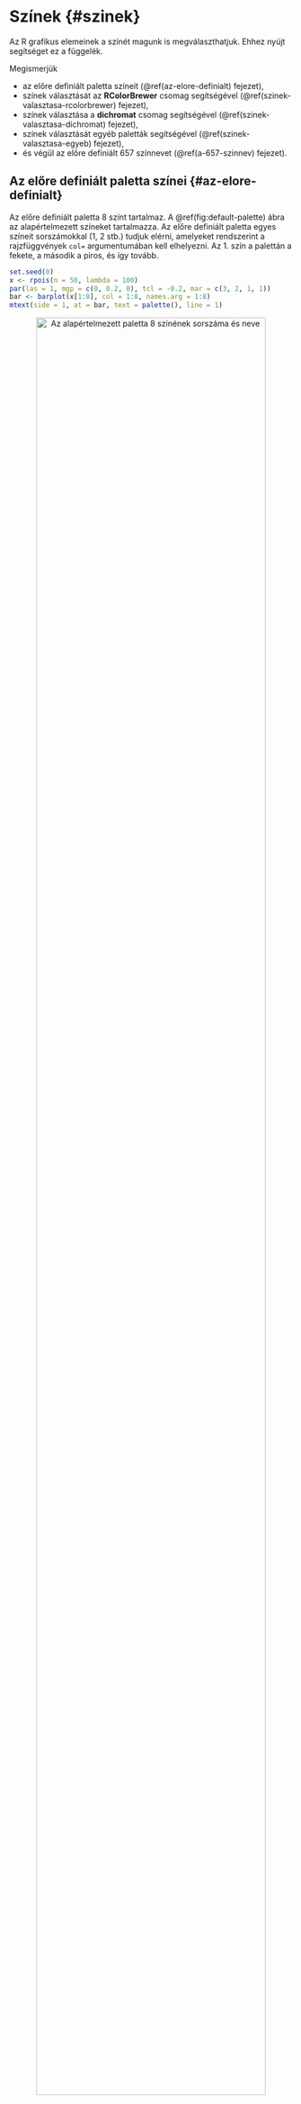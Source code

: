 # Színek {#szinek}

Az R grafikus elemeinek a színét magunk is megválaszthatjuk. Ehhez nyújt segítséget ez a függelék.

Megismerjük 

* az előre definiált paletta színeit (\@ref(az-elore-definialt) fejezet),
* színek választását az **RColorBrewer** csomag segítségével (\@ref(szinek-valasztasa-rcolorbrewer) fejezet),
* színek választása a **dichromat** csomag segítségével (\@ref(szinek-valasztasa-dichromat) fejezet),
* színek választását egyéb paletták segítségével (\@ref(szinek-valasztasa-egyeb) fejezet),
* és végül az előre definiált 657 színnevet (\@ref(a-657-szinnev) fejezet).

## Az előre definiált paletta színei {#az-elore-definialt}

Az előre definiált paletta 8 színt tartalmaz. A \@ref(fig:default-palette) ábra az alapértelmezett színeket tartalmazza. Az előre definiált paletta egyes színeit sorszámokkal (1, 2 stb.) tudjuk elérni, amelyeket rendszerint a rajzfüggvények `col=` argumentumában kell elhelyezni. Az 1. szín a palettán a fekete, a második a piros, és így tovább.



```r
set.seed(0)
x <- rpois(n = 50, lambda = 100)
par(las = 1, mgp = c(0, 0.2, 0), tcl = -0.2, mar = c(3, 2, 1, 1))
bar <- barplot(x[1:8], col = 1:8, names.arg = 1:8)
mtext(side = 1, at = bar, text = palette(), line = 1)
```

<div class="figure" style="text-align: center">
<img src="41-Szinek_files/figure-html/default-palette-1.png" alt="Az alapértelmezett paletta 8 színének sorszáma és neve" width="90%" />
<p class="caption">(\#fig:default-palette)Az alapértelmezett paletta 8 színének sorszáma és neve</p>
</div>

Más színeket is alapértelmezetté tehetünk, sőt a színek számát is megnövelhetjük a palettán. Ennek a legegyszerűbb módja, ha a `palette()` függvény argumentumában színkódokat tartalmazó karakteres vektort adunk meg.


```r
szinek <- c("#E84F2C", "#E31307", "#E84F2C", "#E4BA51", "#E3B786", "#825846", 
    "#59392A", "#564C30", "#897D6E", "#627C82", "#93AF8A", "#A0BA5E", "#63BA5E", 
    "#5EBAB2", "#6596B7")
palette(value = szinek)
```

A rajzfüggvények ezután a paletta új színeit használják.


```r
barplot(x[1:15], col = 1:15)
```

<img src="41-Szinek_files/figure-html/unnamed-chunk-2-1.png" width="90%" style="display: block; margin: auto;" />

Ha megváltoztattuk a paletta színeit, akkor az alapértelmezett színekhez a `palette("default")` paranccsal térhetünk vissza.


```r
palette(value = "default")  # alapértelmezett paletta visszaállítása
```

## Színek választása az RColorBrewer csomag segítségével {#szinek-valasztasa-rcolorbrewer}

Az **RColorBrewer** csomag `brewer.pal()` függvénye szolgál az előre definiált színpaletták alapján színkódokat tartalmazó vektor létrehozására. A függvény általános alakja:


```r
library(RColorBrewer)
brewer.pal(n, name)
```

Az `n=` a kívánt színek számát határozza meg, amely háromnál nem lehet kevesebb. A `name=` a színpaletta nevét tartalmazza. A választható neveket a `brewer.pal.info` adattábla tartalmazza, amely a palettából elérhető összes szín számát és a paletta típusát is tartalmazza. Ez utóbbi a `category` oszlopban olvasható, amelynek lehetséges értékei: `seq`, `div` és `qual`. A szekvenciális palettákat (`seq`) rendezett adatok ábrázolására használhatjuk: a világosabb színek a kisebb értékeket, a sötétebbek a nagyobbakat szemléltethetik. A divergens (`div`) paletták a középső részt világosabb színekkel, a szélső értékeket sötétebb színekkel jelenítik meg. A kvalitatív (`qual`) paletta kategorikus változók megjelenítésére használható.


```r
library(RColorBrewer)
brewer.pal.info
#>          maxcolors category colorblind
#> BrBG            11      div       TRUE
#> PiYG            11      div       TRUE
#> PRGn            11      div       TRUE
#> PuOr            11      div       TRUE
#> RdBu            11      div       TRUE
#> RdGy            11      div      FALSE
#> RdYlBu          11      div       TRUE
#> RdYlGn          11      div      FALSE
#> Spectral        11      div      FALSE
#> Accent           8     qual      FALSE
#> Dark2            8     qual       TRUE
#> Paired          12     qual       TRUE
#> Pastel1          9     qual      FALSE
#> Pastel2          8     qual      FALSE
#> Set1             9     qual      FALSE
#> Set2             8     qual       TRUE
#> Set3            12     qual      FALSE
#> Blues            9      seq       TRUE
#> BuGn             9      seq       TRUE
#> BuPu             9      seq       TRUE
#> GnBu             9      seq       TRUE
#> Greens           9      seq       TRUE
#> Greys            9      seq       TRUE
#> Oranges          9      seq       TRUE
#> OrRd             9      seq       TRUE
#> PuBu             9      seq       TRUE
#> PuBuGn           9      seq       TRUE
#> PuRd             9      seq       TRUE
#> Purples          9      seq       TRUE
#> RdPu             9      seq       TRUE
#> Reds             9      seq       TRUE
#> YlGn             9      seq       TRUE
#> YlGnBu           9      seq       TRUE
#> YlOrBr           9      seq       TRUE
#> YlOrRd           9      seq       TRUE
```

A továbbiakban a `brewer.pal()` függvény használatára mutatunk példát:


```r
# az x adatvektor beállítása
set.seed(0)
x <- rpois(n = 50, lambda = 100)
# grafikus paraméterek beállítása
par(las = 1, mgp = c(0, 0.2, 0), tcl = -0.2, mar = c(3, 2, 1, 1))
library(RColorBrewer)
par(mfrow = c(1, 2))
barplot(x[1:11], col = brewer.pal(n = 11, name = "BrBG"), names.arg = 1:11, 
    main = "BrBG, div")
barplot(x[1:11], col = brewer.pal(n = 11, name = "BrBG"), names.arg = 1:11, 
    main = "BrBG, div", border = NA)
```

<img src="41-Szinek_files/figure-html/unnamed-chunk-6-1.png" width="90%" style="display: block; margin: auto;" />



```r
par(mfrow = c(1, 2))
barplot(x[1:11], col = brewer.pal(n = 11, name = "PiYG"), names.arg = 1:11, 
    main = "PiYG, div")
barplot(x[1:11], col = brewer.pal(n = 11, name = "PiYG"), names.arg = 1:11, 
    main = "PiYG, div", border = NA)
```

<img src="41-Szinek_files/figure-html/unnamed-chunk-7-1.png" width="90%" style="display: block; margin: auto;" />


```r
par(mfrow = c(1, 2))
barplot(x[1:11], col = brewer.pal(n = 11, name = "PRGn"), names.arg = 1:11, 
    main = "PRGn, div")
barplot(x[1:11], col = brewer.pal(n = 11, name = "PRGn"), names.arg = 1:11, 
    main = "PRGn, div", border = NA)
```

<img src="41-Szinek_files/figure-html/unnamed-chunk-8-1.png" width="90%" style="display: block; margin: auto;" />


```r
par(mfrow = c(1, 2))
barplot(x[1:11], col = brewer.pal(n = 11, name = "PuOr"), names.arg = 1:11, 
    main = "PuOr, div")
barplot(x[1:11], col = brewer.pal(n = 11, name = "PuOr"), names.arg = 1:11, 
    main = "PuOr, div", border = NA)
```

<img src="41-Szinek_files/figure-html/unnamed-chunk-9-1.png" width="90%" style="display: block; margin: auto;" />


```r
par(mfrow = c(1, 2))
barplot(x[1:11], col = brewer.pal(n = 11, name = "RdBu"), names.arg = 1:11, 
    main = "RdBu, div")
barplot(x[1:11], col = brewer.pal(n = 11, name = "RdBu"), names.arg = 1:11, 
    main = "RdBu, div", border = NA)
```

<img src="41-Szinek_files/figure-html/unnamed-chunk-10-1.png" width="90%" style="display: block; margin: auto;" />


```r
par(mfrow = c(1, 2))
barplot(x[1:11], col = brewer.pal(n = 11, name = "RdGy"), names.arg = 1:11, 
    main = "RdGy, div")
barplot(x[1:11], col = brewer.pal(n = 11, name = "RdGy"), names.arg = 1:11, 
    main = "RdGy, div", border = NA)
```

<img src="41-Szinek_files/figure-html/unnamed-chunk-11-1.png" width="90%" style="display: block; margin: auto;" />



```r
par(mfrow = c(1, 2))
barplot(x[1:11], col = brewer.pal(n = 11, name = "RdYlBu"), names.arg = 1:11, 
    main = "RdYlBu, div")
barplot(x[1:11], col = brewer.pal(n = 11, name = "RdYlBu"), names.arg = 1:11, 
    main = "RdYlBu, div", border = NA)
```

<img src="41-Szinek_files/figure-html/unnamed-chunk-12-1.png" width="90%" style="display: block; margin: auto;" />


```r
par(mfrow = c(1, 2))
barplot(x[1:11], col = brewer.pal(n = 11, name = "RdYlGn"), names.arg = 1:11, 
    main = "RdYlGn, div")
barplot(x[1:11], col = brewer.pal(n = 11, name = "RdYlGn"), names.arg = 1:11, 
    main = "RdYlGn, div", border = NA)
```

<img src="41-Szinek_files/figure-html/unnamed-chunk-13-1.png" width="90%" style="display: block; margin: auto;" />


```r
par(mfrow = c(1, 2))
barplot(x[1:11], col = brewer.pal(n = 11, name = "Spectral"), names.arg = 1:11, 
    main = "Spectral, div")
barplot(x[1:11], col = brewer.pal(n = 11, name = "Spectral"), names.arg = 1:11, 
    main = "Spectral, div", border = NA)
```

<img src="41-Szinek_files/figure-html/unnamed-chunk-14-1.png" width="90%" style="display: block; margin: auto;" />


```r
par(mfrow = c(1, 2))
barplot(x[1:8], col = brewer.pal(n = 8, name = "Accent"), names.arg = 1:8, main = "Accent, qual")
barplot(x[1:8], col = brewer.pal(n = 8, name = "Accent"), names.arg = 1:8, main = "Accent, qual", 
    border = NA)
```

<img src="41-Szinek_files/figure-html/unnamed-chunk-15-1.png" width="90%" style="display: block; margin: auto;" />


```r
par(mfrow = c(1, 2))
barplot(x[1:8], col = brewer.pal(n = 8, name = "Dark2"), names.arg = 1:8, main = "Dark2, qual")
barplot(x[1:8], col = brewer.pal(n = 8, name = "Dark2"), names.arg = 1:8, main = "Dark2, qual", 
    border = NA)
```

<img src="41-Szinek_files/figure-html/unnamed-chunk-16-1.png" width="90%" style="display: block; margin: auto;" />


```r
par(mfrow = c(1, 2))
barplot(x[1:12], col = brewer.pal(n = 12, name = "Paired"), names.arg = 1:12, 
    main = "Paired, qual")
barplot(x[1:12], col = brewer.pal(n = 12, name = "Paired"), names.arg = 1:12, 
    main = "Paired, qual", border = NA)
```

<img src="41-Szinek_files/figure-html/unnamed-chunk-17-1.png" width="90%" style="display: block; margin: auto;" />


```r
par(mfrow = c(1, 2))
barplot(x[1:9], col = brewer.pal(n = 9, name = "Pastel1"), names.arg = 1:9, 
    main = "Pastel1, qual")
barplot(x[1:9], col = brewer.pal(n = 9, name = "Pastel1"), names.arg = 1:9, 
    main = "Pastel1, qual", border = NA)
```

<img src="41-Szinek_files/figure-html/unnamed-chunk-18-1.png" width="90%" style="display: block; margin: auto;" />


```r
par(mfrow = c(1, 2))
barplot(x[1:8], col = brewer.pal(n = 8, name = "Pastel2"), names.arg = 1:8, 
    main = "Pastel2, qual")
barplot(x[1:8], col = brewer.pal(n = 8, name = "Pastel2"), names.arg = 1:8, 
    main = "Pastel2, qual", border = NA)
```

<img src="41-Szinek_files/figure-html/unnamed-chunk-19-1.png" width="90%" style="display: block; margin: auto;" />


```r
par(mfrow = c(1, 2))
barplot(x[1:9], col = brewer.pal(n = 9, name = "Set1"), names.arg = 1:9, main = "Set1, qual")
barplot(x[1:9], col = brewer.pal(n = 9, name = "Set1"), names.arg = 1:9, main = "Set1, qual", 
    border = NA)
```

<img src="41-Szinek_files/figure-html/unnamed-chunk-20-1.png" width="90%" style="display: block; margin: auto;" />


```r
par(mfrow = c(1, 2))
barplot(x[1:8], col = brewer.pal(n = 8, name = "Set2"), names.arg = 1:8, main = "Set2, qual")
barplot(x[1:8], col = brewer.pal(n = 8, name = "Set2"), names.arg = 1:8, main = "Set2, qual", 
    border = NA)
```

<img src="41-Szinek_files/figure-html/unnamed-chunk-21-1.png" width="90%" style="display: block; margin: auto;" />


```r
par(mfrow = c(1, 2))
barplot(x[1:12], col = brewer.pal(n = 12, name = "Set3"), names.arg = 1:12, 
    main = "Set3, qual")
barplot(x[1:12], col = brewer.pal(n = 12, name = "Set3"), names.arg = 1:12, 
    main = "Set3, qual", border = NA)
```

<img src="41-Szinek_files/figure-html/unnamed-chunk-22-1.png" width="90%" style="display: block; margin: auto;" />


```r
par(mfrow = c(1, 2))
barplot(x[1:9], col = brewer.pal(n = 9, name = "Blues"), names.arg = 1:9, main = "Blues, seq")
barplot(x[1:9], col = brewer.pal(n = 9, name = "Blues"), names.arg = 1:9, main = "Blues, seq", 
    border = NA)
```

<img src="41-Szinek_files/figure-html/unnamed-chunk-23-1.png" width="90%" style="display: block; margin: auto;" />


```r
par(mfrow = c(1, 2))
barplot(x[1:9], col = brewer.pal(n = 9, name = "BuGn"), names.arg = 1:9, main = "BuGn, seq")
barplot(x[1:9], col = brewer.pal(n = 9, name = "BuGn"), names.arg = 1:9, main = "BuGn, seq", 
    border = NA)
```

<img src="41-Szinek_files/figure-html/unnamed-chunk-24-1.png" width="90%" style="display: block; margin: auto;" />


```r
par(mfrow = c(1, 2))
barplot(x[1:9], col = brewer.pal(n = 9, name = "BuPu"), names.arg = 1:9, main = "BuPu, seq")
barplot(x[1:9], col = brewer.pal(n = 9, name = "BuPu"), names.arg = 1:9, main = "BuPu, seq", 
    border = NA)
```

<img src="41-Szinek_files/figure-html/unnamed-chunk-25-1.png" width="90%" style="display: block; margin: auto;" />


```r
par(mfrow = c(1, 2))
barplot(x[1:9], col = brewer.pal(n = 9, name = "GnBu"), names.arg = 1:9, main = "GnBu, seq")
barplot(x[1:9], col = brewer.pal(n = 9, name = "GnBu"), names.arg = 1:9, main = "GnBu, seq", 
    border = NA)
```

<img src="41-Szinek_files/figure-html/unnamed-chunk-26-1.png" width="90%" style="display: block; margin: auto;" />


```r
par(mfrow = c(1, 2))
barplot(x[1:9], col = brewer.pal(n = 9, name = "Greens"), names.arg = 1:9, main = "Greens, seq")
barplot(x[1:9], col = brewer.pal(n = 9, name = "Greens"), names.arg = 1:9, main = "Greens, seq", 
    border = NA)
```

<img src="41-Szinek_files/figure-html/unnamed-chunk-27-1.png" width="90%" style="display: block; margin: auto;" />


```r
par(mfrow = c(1, 2))
barplot(x[1:9], col = brewer.pal(n = 9, name = "Greys"), names.arg = 1:9, main = "Greys, seq")
barplot(x[1:9], col = brewer.pal(n = 9, name = "Greys"), names.arg = 1:9, main = "Greys, seq", 
    border = NA)
```

<img src="41-Szinek_files/figure-html/unnamed-chunk-28-1.png" width="90%" style="display: block; margin: auto;" />


```r
par(mfrow = c(1, 2))
barplot(x[1:9], col = brewer.pal(n = 9, name = "Oranges"), names.arg = 1:9, 
    main = "Oranges, seq")
barplot(x[1:9], col = brewer.pal(n = 9, name = "Oranges"), names.arg = 1:9, 
    main = "Oranges, seq", border = NA)
```

<img src="41-Szinek_files/figure-html/unnamed-chunk-29-1.png" width="90%" style="display: block; margin: auto;" />


```r
par(mfrow = c(1, 2))
barplot(x[1:9], col = brewer.pal(n = 9, name = "OrRd"), names.arg = 1:9, main = "OrRd, seq")
barplot(x[1:9], col = brewer.pal(n = 9, name = "OrRd"), names.arg = 1:9, main = "OrRd, seq", 
    border = NA)
```

<img src="41-Szinek_files/figure-html/unnamed-chunk-30-1.png" width="90%" style="display: block; margin: auto;" />


```r
par(mfrow = c(1, 2))
barplot(x[1:9], col = brewer.pal(n = 9, name = "PuBu"), names.arg = 1:9, main = "PuBu, seq")
barplot(x[1:9], col = brewer.pal(n = 9, name = "PuBu"), names.arg = 1:9, main = "PuBu, seq", 
    border = NA)
```

<img src="41-Szinek_files/figure-html/unnamed-chunk-31-1.png" width="90%" style="display: block; margin: auto;" />


```r
par(mfrow = c(1, 2))
barplot(x[1:9], col = brewer.pal(n = 9, name = "PuBuGn"), names.arg = 1:9, main = "PuBuGn, seq")
barplot(x[1:9], col = brewer.pal(n = 9, name = "PuBuGn"), names.arg = 1:9, main = "PuBuGn, seq", 
    border = NA)
```

<img src="41-Szinek_files/figure-html/unnamed-chunk-32-1.png" width="90%" style="display: block; margin: auto;" />




```r
par(mfrow = c(1, 2))
barplot(x[1:9], col = brewer.pal(n = 9, name = "PuRd"), names.arg = 1:9, main = "PuRd, seq")
barplot(x[1:9], col = brewer.pal(n = 9, name = "PuRd"), names.arg = 1:9, main = "PuRd, seq", 
    border = NA)
```

<img src="41-Szinek_files/figure-html/unnamed-chunk-33-1.png" width="90%" style="display: block; margin: auto;" />



```r
par(mfrow = c(1, 2))
barplot(x[1:9], col = brewer.pal(n = 9, name = "Purples"), names.arg = 1:9, 
    main = "Purples, seq")
barplot(x[1:9], col = brewer.pal(n = 9, name = "Purples"), names.arg = 1:9, 
    main = "Purples, seq", border = NA)
```

<img src="41-Szinek_files/figure-html/unnamed-chunk-34-1.png" width="90%" style="display: block; margin: auto;" />


```r
par(mfrow = c(1, 2))
barplot(x[1:9], col = brewer.pal(n = 9, name = "RdPu"), names.arg = 1:9, main = "RdPu, seq")
barplot(x[1:9], col = brewer.pal(n = 9, name = "RdPu"), names.arg = 1:9, main = "RdPu, seq", 
    border = NA)
```

<img src="41-Szinek_files/figure-html/unnamed-chunk-35-1.png" width="90%" style="display: block; margin: auto;" />


```r
par(mfrow = c(1, 2))
barplot(x[1:9], col = brewer.pal(n = 9, name = "Reds"), names.arg = 1:9, main = "Reds, seq")
barplot(x[1:9], col = brewer.pal(n = 9, name = "Reds"), names.arg = 1:9, main = "Reds, seq", 
    border = NA)
```

<img src="41-Szinek_files/figure-html/unnamed-chunk-36-1.png" width="90%" style="display: block; margin: auto;" />



```r
par(mfrow = c(1, 2))
barplot(x[1:9], col = brewer.pal(n = 9, name = "YlGn"), names.arg = 1:9, main = "YlGn, seq")
barplot(x[1:9], col = brewer.pal(n = 9, name = "YlGn"), names.arg = 1:9, main = "YlGn, seq", 
    border = NA)
```

<img src="41-Szinek_files/figure-html/unnamed-chunk-37-1.png" width="90%" style="display: block; margin: auto;" />


```r
par(mfrow = c(1, 2))
barplot(x[1:9], col = brewer.pal(n = 9, name = "YlGnBu"), names.arg = 1:9, main = "YlGnBu, seq")
barplot(x[1:9], col = brewer.pal(n = 9, name = "YlGnBu"), names.arg = 1:9, main = "YlGnBu, seq", 
    border = NA)
```

<img src="41-Szinek_files/figure-html/unnamed-chunk-38-1.png" width="90%" style="display: block; margin: auto;" />


```r
par(mfrow = c(1, 2))
barplot(x[1:9], col = brewer.pal(n = 9, name = "YlOrBr"), names.arg = 1:9, main = "YlOrBr, seq")
barplot(x[1:9], col = brewer.pal(n = 9, name = "YlOrBr"), names.arg = 1:9, main = "YlOrBr, seq", 
    border = NA)
```

<img src="41-Szinek_files/figure-html/unnamed-chunk-39-1.png" width="90%" style="display: block; margin: auto;" />



```r
par(mfrow = c(1, 2))
barplot(x[1:9], col = brewer.pal(n = 9, name = "YlOrRd"), names.arg = 1:9, main = "YlOrRd, seq")
barplot(x[1:9], col = brewer.pal(n = 9, name = "YlOrRd"), names.arg = 1:9, main = "YlOrRd, seq", 
    border = NA)
```

<img src="41-Szinek_files/figure-html/unnamed-chunk-40-1.png" width="90%" style="display: block; margin: auto;" />



## Színek választása a dichromat csomag segítségével {#szinek-valasztasa-dichromat}

A `dichromat` csomag színsémai közül is választhatunk. A színsémákat a `colorschemes` lista tartalmazza. A lisatelemek neve:


```r
library(dichromat)
names(colorschemes)
#>  [1] "BrowntoBlue.10"         "BrowntoBlue.12"         "BluetoDarkOrange.12"   
#>  [4] "BluetoDarkOrange.18"    "DarkRedtoBlue.12"       "DarkRedtoBlue.18"      
#>  [7] "BluetoGreen.14"         "BluetoGray.8"           "BluetoOrangeRed.14"    
#> [10] "BluetoOrange.10"        "BluetoOrange.12"        "BluetoOrange.8"        
#> [13] "LightBluetoDarkBlue.10" "LightBluetoDarkBlue.7"  "Categorical.12"        
#> [16] "GreentoMagenta.16"      "SteppedSequential.5"
```

Példák színek választására:


```r
# az x adatvektor beállítása
set.seed(0)
x <- rpois(n = 50, lambda = 100)
# grafikus paraméterek beállítása
par(las = 1, mgp = c(0, 0.2, 0), tcl = -0.2, mar = c(3, 2, 1, 1))
library(dichromat)
par(mfrow=c(1,2))
barplot(x[1:10], col = colorschemes$BrowntoBlue.10, names.arg = 1:10, main = "BrowntoBlue.10")
barplot(x[1:10], col = colorschemes$BrowntoBlue.10, names.arg = 1:10, main = "BrowntoBlue.10", border=NA)
```

<img src="41-Szinek_files/figure-html/unnamed-chunk-42-1.png" width="90%" style="display: block; margin: auto;" />



```r
par(mfrow=c(1,2))
barplot(x[1:12], col = colorschemes$BrowntoBlue.12, names.arg = 1:12, main = "BrowntoBlue.12")
barplot(x[1:12], col = colorschemes$BrowntoBlue.12, names.arg = 1:12, main = "BrowntoBlue.12", border = NA)
```

<img src="41-Szinek_files/figure-html/unnamed-chunk-43-1.png" width="90%" style="display: block; margin: auto;" />


```r
par(mfrow=c(1,2))
barplot(x[1:12], col = colorschemes$BluetoDarkOrange.12, names.arg = 1:12, main = "BluetoDarkOrange.12")
barplot(x[1:12], col = colorschemes$BluetoDarkOrange.12, names.arg = 1:12, main = "BluetoDarkOrange.12", border = NA)
```

<img src="41-Szinek_files/figure-html/unnamed-chunk-44-1.png" width="90%" style="display: block; margin: auto;" />


```r
par(mfrow=c(1,2))
barplot(x[1:18], col = colorschemes$BluetoDarkOrange.18, names.arg = 1:18, main = "BluetoDarkOrange.18")
barplot(x[1:18], col = colorschemes$BluetoDarkOrange.18, names.arg = 1:18, main = "BluetoDarkOrange.18", border = NA)
```

<img src="41-Szinek_files/figure-html/unnamed-chunk-45-1.png" width="90%" style="display: block; margin: auto;" />


```r
par(mfrow=c(1,2))
barplot(x[1:12], col = colorschemes$DarkRedtoBlue.12, names.arg = 1:12, main = "DarkRedtoBlue.12")
barplot(x[1:12], col = colorschemes$DarkRedtoBlue.12, names.arg = 1:12, main = "DarkRedtoBlue.12", border = NA)
```

<img src="41-Szinek_files/figure-html/unnamed-chunk-46-1.png" width="90%" style="display: block; margin: auto;" />


```r
par(mfrow=c(1,2))
barplot(x[1:18], col = colorschemes$DarkRedtoBlue.18, names.arg = 1:18, main = "DarkRedtoBlue.18")
barplot(x[1:18], col = colorschemes$DarkRedtoBlue.18, names.arg = 1:18, main = "DarkRedtoBlue.18", border = NA)
```

<img src="41-Szinek_files/figure-html/unnamed-chunk-47-1.png" width="90%" style="display: block; margin: auto;" />


```r
par(mfrow=c(1,2))
barplot(x[1:14], col = colorschemes$BluetoGreen.14, names.arg = 1:14, main = "BluetoGreen.14")
barplot(x[1:14], col = colorschemes$BluetoGreen.14, names.arg = 1:14, main = "BluetoGreen.14", border = NA)
```

<img src="41-Szinek_files/figure-html/unnamed-chunk-48-1.png" width="90%" style="display: block; margin: auto;" />


```r
par(mfrow=c(1,2))
barplot(x[1:8], col = colorschemes$BluetoGray.8, names.arg = 1:8, main = "BluetoGray.8")
barplot(x[1:8], col = colorschemes$BluetoGray.8, names.arg = 1:8, main = "BluetoGray.8", border = NA)
```

<img src="41-Szinek_files/figure-html/unnamed-chunk-49-1.png" width="90%" style="display: block; margin: auto;" />


```r
par(mfrow=c(1,2))
barplot(x[1:14], col = colorschemes$BluetoOrangeRed.14, names.arg = 1:14, main = "BluetoOrangeRed.14")
barplot(x[1:14], col = colorschemes$BluetoOrangeRed.14, names.arg = 1:14, main = "BluetoOrangeRed.14", border = NA)
```

<img src="41-Szinek_files/figure-html/unnamed-chunk-50-1.png" width="90%" style="display: block; margin: auto;" />


```r
par(mfrow=c(1,2))
barplot(x[1:10], col = colorschemes$BluetoOrange.10, names.arg = 1:10, main = "BluetoOrange.10")
barplot(x[1:10], col = colorschemes$BluetoOrange.10, names.arg = 1:10, main = "BluetoOrange.10", border = NA)
```

<img src="41-Szinek_files/figure-html/unnamed-chunk-51-1.png" width="90%" style="display: block; margin: auto;" />


```r
par(mfrow=c(1,2))
barplot(x[1:12], col = colorschemes$BluetoOrange.12, names.arg = 1:12, main = "BluetoOrange.12")
barplot(x[1:12], col = colorschemes$BluetoOrange.12, names.arg = 1:12, main = "BluetoOrange.12", border = T)
```

<img src="41-Szinek_files/figure-html/unnamed-chunk-52-1.png" width="90%" style="display: block; margin: auto;" />


```r
par(mfrow=c(1,2))
barplot(x[1:8], col = colorschemes$BluetoOrange.8, names.arg = 1:8, main = "BluetoOrange.8")
barplot(x[1:8], col = colorschemes$BluetoOrange.8, names.arg = 1:8, main = "BluetoOrange.8", border = NA)
```

<img src="41-Szinek_files/figure-html/unnamed-chunk-53-1.png" width="90%" style="display: block; margin: auto;" />


```r
par(mfrow=c(1,2))
barplot(x[1:10], col = colorschemes$LightBluetoDarkBlue.10, names.arg = 1:10, 
    main = "LightBluetoDarkBlue.10")
barplot(x[1:10], col = colorschemes$LightBluetoDarkBlue.10, names.arg = 1:10, 
    main = "LightBluetoDarkBlue.10", border = NA)
```

<img src="41-Szinek_files/figure-html/unnamed-chunk-54-1.png" width="90%" style="display: block; margin: auto;" />


```r
par(mfrow=c(1,2))
barplot(x[1:7], col = colorschemes$LightBluetoDarkBlue.7, names.arg = 1:7, main = "LightBluetoDarkBlue.7")
barplot(x[1:7], col = colorschemes$LightBluetoDarkBlue.7, names.arg = 1:7, main = "LightBluetoDarkBlue.7", border = NA)
```

<img src="41-Szinek_files/figure-html/unnamed-chunk-55-1.png" width="90%" style="display: block; margin: auto;" />


```r
par(mfrow=c(1,2))
barplot(x[1:12], col = colorschemes$Categorical.12, names.arg = 1:12, main = "Categorical.12")
barplot(x[1:12], col = colorschemes$Categorical.12, names.arg = 1:12, main = "Categorical.12", border = NA)
```

<img src="41-Szinek_files/figure-html/unnamed-chunk-56-1.png" width="90%" style="display: block; margin: auto;" />


```r
par(mfrow=c(1,2))
barplot(x[1:16], col = colorschemes$GreentoMagenta.16, names.arg = 1:16, main = "GreentoMagenta.16")
barplot(x[1:16], col = colorschemes$GreentoMagenta.16, names.arg = 1:16, main = "GreentoMagenta.16", border = NA)
```

<img src="41-Szinek_files/figure-html/unnamed-chunk-57-1.png" width="90%" style="display: block; margin: auto;" />


```r
par(mfrow=c(1,2))
barplot(x[1:25], col = colorschemes$SteppedSequential.5, names.arg = 1:25, main = "SteppedSequential.5")
barplot(x[1:25], col = colorschemes$SteppedSequential.5, names.arg = 1:25, main = "SteppedSequential.5", border = NA)
```

<img src="41-Szinek_files/figure-html/unnamed-chunk-58-1.png" width="90%" style="display: block; margin: auto;" />


## Színek választása egyéb paletta segítségével {#szinek-valasztasa-egyeb}

Színpaletta létrehozásához több beépített lehetőségek közül is választhatunk.


```r
rainbow(n, start=0, end, alpha = 1)
heat.colors(n, alpha = 1)
terrain.colors(n, alpha = 1)
topo.colors(n, alpha = 1)
cm.colors(n, alpha = 1)
```

Az `n=` argumentum a létrehozandó színek számát jelenti.

Példák színpaletta létrehozására:


```r
# az x adatvektor beállítása
set.seed(0)
x <- rpois(n = 50, lambda = 100)
# grafikus paraméterek beállítása
par(las = 1, mgp = c(0, 0.2, 0), tcl = -0.2, mar = c(3, 2, 1, 1))
par(mfrow=c(1,2))
barplot(x[1:16], col = rainbow(16), names.arg = 1:16, main = "rainbow(n=16)")
barplot(x[1:16], col = rainbow(16), names.arg = 1:16, main = "rainbow(n=16)", border = NA)
```

<img src="41-Szinek_files/figure-html/unnamed-chunk-60-1.png" width="90%" style="display: block; margin: auto;" />


```r
par(mfrow=c(1,2))
barplot(x[1:16], col = rainbow(16, start = 0, end = 0.2), names.arg = 1:16, 
    main = "rainbow(n=16, start=0, end=0.2)")
barplot(x[1:16], col = rainbow(16, start = 0, end = 0.2), names.arg = 1:16, 
    main = "rainbow(n=16, start=0, end=0.2)", border = NA)
```

<img src="41-Szinek_files/figure-html/unnamed-chunk-61-1.png" width="90%" style="display: block; margin: auto;" />


```r
par(mfrow=c(1,2))
barplot(x[1:16], col = rainbow(16, start = 0, end = 0.5), names.arg = 1:16, 
    main = "rainbow(n=16, start=0, end=0.5)")
barplot(x[1:16], col = rainbow(16, start = 0, end = 0.5), names.arg = 1:16, 
    main = "rainbow(n=16, start=0, end=0.5)", border = NA)
```

<img src="41-Szinek_files/figure-html/unnamed-chunk-62-1.png" width="90%" style="display: block; margin: auto;" />


```r
par(mfrow=c(1,2))
barplot(x[1:16], col = rainbow(16, start = 0, end = 0.8), names.arg = 1:16, 
    main = "rainbow(n=16, start=0, end=0.8)")
barplot(x[1:16], col = rainbow(16, start = 0, end = 0.8), names.arg = 1:16, 
    main = "rainbow(n=16, start=0, end=0.8)", border = NA)
```

<img src="41-Szinek_files/figure-html/unnamed-chunk-63-1.png" width="90%" style="display: block; margin: auto;" />


```r
par(mfrow=c(1,2))
barplot(x[1:16], col = heat.colors(16), names.arg = 1:16, main = "heat.colors(n=16)")
barplot(x[1:16], col = heat.colors(16), names.arg = 1:16, main = "heat.colors(n=16)", border = NA)
```

<img src="41-Szinek_files/figure-html/unnamed-chunk-64-1.png" width="90%" style="display: block; margin: auto;" />



```r
par(mfrow=c(1,2))
barplot(x[1:16], col = terrain.colors(16), names.arg = 1:16, main = "terrain.colors(n=16)")
barplot(x[1:16], col = terrain.colors(16), names.arg = 1:16, main = "terrain.colors(n=16)", border = NA)
```

<img src="41-Szinek_files/figure-html/unnamed-chunk-65-1.png" width="90%" style="display: block; margin: auto;" />



```r
par(mfrow=c(1,2))
barplot(x[1:16], col = topo.colors(16), names.arg = 1:16, main = "topo.colors(n=16)")
barplot(x[1:16], col = topo.colors(16), names.arg = 1:16, main = "topo.colors(n=16)", border = NA)
```

<img src="41-Szinek_files/figure-html/unnamed-chunk-66-1.png" width="90%" style="display: block; margin: auto;" />



```r
par(mfrow=c(1,2))
barplot(x[1:16], col = cm.colors(16), names.arg = 1:16, main = "cm.colors(n=16)")
barplot(x[1:16], col = cm.colors(16), names.arg = 1:16, main = "cm.colors(n=16)", border = NA)
```

<img src="41-Szinek_files/figure-html/unnamed-chunk-67-1.png" width="90%" style="display: block; margin: auto;" />

## A 657 színnév {#a-657-szinnev}


```r
colors()
#>   [1] "white"                "aliceblue"            "antiquewhite"        
#>   [4] "antiquewhite1"        "antiquewhite2"        "antiquewhite3"       
#>   [7] "antiquewhite4"        "aquamarine"           "aquamarine1"         
#>  [10] "aquamarine2"          "aquamarine3"          "aquamarine4"         
#>  [13] "azure"                "azure1"               "azure2"              
#>  [16] "azure3"               "azure4"               "beige"               
#>  [19] "bisque"               "bisque1"              "bisque2"             
#>  [22] "bisque3"              "bisque4"              "black"               
#>  [25] "blanchedalmond"       "blue"                 "blue1"               
#>  [28] "blue2"                "blue3"                "blue4"               
#>  [31] "blueviolet"           "brown"                "brown1"              
#>  [34] "brown2"               "brown3"               "brown4"              
#>  [37] "burlywood"            "burlywood1"           "burlywood2"          
#>  [40] "burlywood3"           "burlywood4"           "cadetblue"           
#>  [43] "cadetblue1"           "cadetblue2"           "cadetblue3"          
#>  [46] "cadetblue4"           "chartreuse"           "chartreuse1"         
#>  [49] "chartreuse2"          "chartreuse3"          "chartreuse4"         
#>  [52] "chocolate"            "chocolate1"           "chocolate2"          
#>  [55] "chocolate3"           "chocolate4"           "coral"               
#>  [58] "coral1"               "coral2"               "coral3"              
#>  [61] "coral4"               "cornflowerblue"       "cornsilk"            
#>  [64] "cornsilk1"            "cornsilk2"            "cornsilk3"           
#>  [67] "cornsilk4"            "cyan"                 "cyan1"               
#>  [70] "cyan2"                "cyan3"                "cyan4"               
#>  [73] "darkblue"             "darkcyan"             "darkgoldenrod"       
#>  [76] "darkgoldenrod1"       "darkgoldenrod2"       "darkgoldenrod3"      
#>  [79] "darkgoldenrod4"       "darkgray"             "darkgreen"           
#>  [82] "darkgrey"             "darkkhaki"            "darkmagenta"         
#>  [85] "darkolivegreen"       "darkolivegreen1"      "darkolivegreen2"     
#>  [88] "darkolivegreen3"      "darkolivegreen4"      "darkorange"          
#>  [91] "darkorange1"          "darkorange2"          "darkorange3"         
#>  [94] "darkorange4"          "darkorchid"           "darkorchid1"         
#>  [97] "darkorchid2"          "darkorchid3"          "darkorchid4"         
#> [100] "darkred"              "darksalmon"           "darkseagreen"        
#> [103] "darkseagreen1"        "darkseagreen2"        "darkseagreen3"       
#> [106] "darkseagreen4"        "darkslateblue"        "darkslategray"       
#> [109] "darkslategray1"       "darkslategray2"       "darkslategray3"      
#> [112] "darkslategray4"       "darkslategrey"        "darkturquoise"       
#> [115] "darkviolet"           "deeppink"             "deeppink1"           
#> [118] "deeppink2"            "deeppink3"            "deeppink4"           
#> [121] "deepskyblue"          "deepskyblue1"         "deepskyblue2"        
#> [124] "deepskyblue3"         "deepskyblue4"         "dimgray"             
#> [127] "dimgrey"              "dodgerblue"           "dodgerblue1"         
#> [130] "dodgerblue2"          "dodgerblue3"          "dodgerblue4"         
#> [133] "firebrick"            "firebrick1"           "firebrick2"          
#> [136] "firebrick3"           "firebrick4"           "floralwhite"         
#> [139] "forestgreen"          "gainsboro"            "ghostwhite"          
#> [142] "gold"                 "gold1"                "gold2"               
#> [145] "gold3"                "gold4"                "goldenrod"           
#> [148] "goldenrod1"           "goldenrod2"           "goldenrod3"          
#> [151] "goldenrod4"           "gray"                 "gray0"               
#> [154] "gray1"                "gray2"                "gray3"               
#> [157] "gray4"                "gray5"                "gray6"               
#> [160] "gray7"                "gray8"                "gray9"               
#> [163] "gray10"               "gray11"               "gray12"              
#> [166] "gray13"               "gray14"               "gray15"              
#> [169] "gray16"               "gray17"               "gray18"              
#> [172] "gray19"               "gray20"               "gray21"              
#> [175] "gray22"               "gray23"               "gray24"              
#> [178] "gray25"               "gray26"               "gray27"              
#> [181] "gray28"               "gray29"               "gray30"              
#> [184] "gray31"               "gray32"               "gray33"              
#> [187] "gray34"               "gray35"               "gray36"              
#> [190] "gray37"               "gray38"               "gray39"              
#> [193] "gray40"               "gray41"               "gray42"              
#> [196] "gray43"               "gray44"               "gray45"              
#> [199] "gray46"               "gray47"               "gray48"              
#> [202] "gray49"               "gray50"               "gray51"              
#> [205] "gray52"               "gray53"               "gray54"              
#> [208] "gray55"               "gray56"               "gray57"              
#> [211] "gray58"               "gray59"               "gray60"              
#> [214] "gray61"               "gray62"               "gray63"              
#> [217] "gray64"               "gray65"               "gray66"              
#> [220] "gray67"               "gray68"               "gray69"              
#> [223] "gray70"               "gray71"               "gray72"              
#> [226] "gray73"               "gray74"               "gray75"              
#> [229] "gray76"               "gray77"               "gray78"              
#> [232] "gray79"               "gray80"               "gray81"              
#> [235] "gray82"               "gray83"               "gray84"              
#> [238] "gray85"               "gray86"               "gray87"              
#> [241] "gray88"               "gray89"               "gray90"              
#> [244] "gray91"               "gray92"               "gray93"              
#> [247] "gray94"               "gray95"               "gray96"              
#> [250] "gray97"               "gray98"               "gray99"              
#> [253] "gray100"              "green"                "green1"              
#> [256] "green2"               "green3"               "green4"              
#> [259] "greenyellow"          "grey"                 "grey0"               
#> [262] "grey1"                "grey2"                "grey3"               
#> [265] "grey4"                "grey5"                "grey6"               
#> [268] "grey7"                "grey8"                "grey9"               
#> [271] "grey10"               "grey11"               "grey12"              
#> [274] "grey13"               "grey14"               "grey15"              
#> [277] "grey16"               "grey17"               "grey18"              
#> [280] "grey19"               "grey20"               "grey21"              
#> [283] "grey22"               "grey23"               "grey24"              
#> [286] "grey25"               "grey26"               "grey27"              
#> [289] "grey28"               "grey29"               "grey30"              
#> [292] "grey31"               "grey32"               "grey33"              
#> [295] "grey34"               "grey35"               "grey36"              
#> [298] "grey37"               "grey38"               "grey39"              
#> [301] "grey40"               "grey41"               "grey42"              
#> [304] "grey43"               "grey44"               "grey45"              
#> [307] "grey46"               "grey47"               "grey48"              
#> [310] "grey49"               "grey50"               "grey51"              
#> [313] "grey52"               "grey53"               "grey54"              
#> [316] "grey55"               "grey56"               "grey57"              
#> [319] "grey58"               "grey59"               "grey60"              
#> [322] "grey61"               "grey62"               "grey63"              
#> [325] "grey64"               "grey65"               "grey66"              
#> [328] "grey67"               "grey68"               "grey69"              
#> [331] "grey70"               "grey71"               "grey72"              
#> [334] "grey73"               "grey74"               "grey75"              
#> [337] "grey76"               "grey77"               "grey78"              
#> [340] "grey79"               "grey80"               "grey81"              
#> [343] "grey82"               "grey83"               "grey84"              
#> [346] "grey85"               "grey86"               "grey87"              
#> [349] "grey88"               "grey89"               "grey90"              
#> [352] "grey91"               "grey92"               "grey93"              
#> [355] "grey94"               "grey95"               "grey96"              
#> [358] "grey97"               "grey98"               "grey99"              
#> [361] "grey100"              "honeydew"             "honeydew1"           
#> [364] "honeydew2"            "honeydew3"            "honeydew4"           
#> [367] "hotpink"              "hotpink1"             "hotpink2"            
#> [370] "hotpink3"             "hotpink4"             "indianred"           
#> [373] "indianred1"           "indianred2"           "indianred3"          
#> [376] "indianred4"           "ivory"                "ivory1"              
#> [379] "ivory2"               "ivory3"               "ivory4"              
#> [382] "khaki"                "khaki1"               "khaki2"              
#> [385] "khaki3"               "khaki4"               "lavender"            
#> [388] "lavenderblush"        "lavenderblush1"       "lavenderblush2"      
#> [391] "lavenderblush3"       "lavenderblush4"       "lawngreen"           
#> [394] "lemonchiffon"         "lemonchiffon1"        "lemonchiffon2"       
#> [397] "lemonchiffon3"        "lemonchiffon4"        "lightblue"           
#> [400] "lightblue1"           "lightblue2"           "lightblue3"          
#> [403] "lightblue4"           "lightcoral"           "lightcyan"           
#> [406] "lightcyan1"           "lightcyan2"           "lightcyan3"          
#> [409] "lightcyan4"           "lightgoldenrod"       "lightgoldenrod1"     
#> [412] "lightgoldenrod2"      "lightgoldenrod3"      "lightgoldenrod4"     
#> [415] "lightgoldenrodyellow" "lightgray"            "lightgreen"          
#> [418] "lightgrey"            "lightpink"            "lightpink1"          
#> [421] "lightpink2"           "lightpink3"           "lightpink4"          
#> [424] "lightsalmon"          "lightsalmon1"         "lightsalmon2"        
#> [427] "lightsalmon3"         "lightsalmon4"         "lightseagreen"       
#> [430] "lightskyblue"         "lightskyblue1"        "lightskyblue2"       
#> [433] "lightskyblue3"        "lightskyblue4"        "lightslateblue"      
#> [436] "lightslategray"       "lightslategrey"       "lightsteelblue"      
#> [439] "lightsteelblue1"      "lightsteelblue2"      "lightsteelblue3"     
#> [442] "lightsteelblue4"      "lightyellow"          "lightyellow1"        
#> [445] "lightyellow2"         "lightyellow3"         "lightyellow4"        
#> [448] "limegreen"            "linen"                "magenta"             
#> [451] "magenta1"             "magenta2"             "magenta3"            
#> [454] "magenta4"             "maroon"               "maroon1"             
#> [457] "maroon2"              "maroon3"              "maroon4"             
#> [460] "mediumaquamarine"     "mediumblue"           "mediumorchid"        
#> [463] "mediumorchid1"        "mediumorchid2"        "mediumorchid3"       
#> [466] "mediumorchid4"        "mediumpurple"         "mediumpurple1"       
#> [469] "mediumpurple2"        "mediumpurple3"        "mediumpurple4"       
#> [472] "mediumseagreen"       "mediumslateblue"      "mediumspringgreen"   
#> [475] "mediumturquoise"      "mediumvioletred"      "midnightblue"        
#> [478] "mintcream"            "mistyrose"            "mistyrose1"          
#> [481] "mistyrose2"           "mistyrose3"           "mistyrose4"          
#> [484] "moccasin"             "navajowhite"          "navajowhite1"        
#> [487] "navajowhite2"         "navajowhite3"         "navajowhite4"        
#> [490] "navy"                 "navyblue"             "oldlace"             
#> [493] "olivedrab"            "olivedrab1"           "olivedrab2"          
#> [496] "olivedrab3"           "olivedrab4"           "orange"              
#> [499] "orange1"              "orange2"              "orange3"             
#> [502] "orange4"              "orangered"            "orangered1"          
#> [505] "orangered2"           "orangered3"           "orangered4"          
#> [508] "orchid"               "orchid1"              "orchid2"             
#> [511] "orchid3"              "orchid4"              "palegoldenrod"       
#> [514] "palegreen"            "palegreen1"           "palegreen2"          
#> [517] "palegreen3"           "palegreen4"           "paleturquoise"       
#> [520] "paleturquoise1"       "paleturquoise2"       "paleturquoise3"      
#> [523] "paleturquoise4"       "palevioletred"        "palevioletred1"      
#> [526] "palevioletred2"       "palevioletred3"       "palevioletred4"      
#> [529] "papayawhip"           "peachpuff"            "peachpuff1"          
#> [532] "peachpuff2"           "peachpuff3"           "peachpuff4"          
#> [535] "peru"                 "pink"                 "pink1"               
#> [538] "pink2"                "pink3"                "pink4"               
#> [541] "plum"                 "plum1"                "plum2"               
#> [544] "plum3"                "plum4"                "powderblue"          
#> [547] "purple"               "purple1"              "purple2"             
#> [550] "purple3"              "purple4"              "red"                 
#> [553] "red1"                 "red2"                 "red3"                
#> [556] "red4"                 "rosybrown"            "rosybrown1"          
#> [559] "rosybrown2"           "rosybrown3"           "rosybrown4"          
#> [562] "royalblue"            "royalblue1"           "royalblue2"          
#> [565] "royalblue3"           "royalblue4"           "saddlebrown"         
#> [568] "salmon"               "salmon1"              "salmon2"             
#> [571] "salmon3"              "salmon4"              "sandybrown"          
#> [574] "seagreen"             "seagreen1"            "seagreen2"           
#> [577] "seagreen3"            "seagreen4"            "seashell"            
#> [580] "seashell1"            "seashell2"            "seashell3"           
#> [583] "seashell4"            "sienna"               "sienna1"             
#> [586] "sienna2"              "sienna3"              "sienna4"             
#> [589] "skyblue"              "skyblue1"             "skyblue2"            
#> [592] "skyblue3"             "skyblue4"             "slateblue"           
#> [595] "slateblue1"           "slateblue2"           "slateblue3"          
#> [598] "slateblue4"           "slategray"            "slategray1"          
#> [601] "slategray2"           "slategray3"           "slategray4"          
#> [604] "slategrey"            "snow"                 "snow1"               
#> [607] "snow2"                "snow3"                "snow4"               
#> [610] "springgreen"          "springgreen1"         "springgreen2"        
#> [613] "springgreen3"         "springgreen4"         "steelblue"           
#> [616] "steelblue1"           "steelblue2"           "steelblue3"          
#> [619] "steelblue4"           "tan"                  "tan1"                
#> [622] "tan2"                 "tan3"                 "tan4"                
#> [625] "thistle"              "thistle1"             "thistle2"            
#> [628] "thistle3"             "thistle4"             "tomato"              
#> [631] "tomato1"              "tomato2"              "tomato3"             
#> [634] "tomato4"              "turquoise"            "turquoise1"          
#> [637] "turquoise2"           "turquoise3"           "turquoise4"          
#> [640] "violet"               "violetred"            "violetred1"          
#> [643] "violetred2"           "violetred3"           "violetred4"          
#> [646] "wheat"                "wheat1"               "wheat2"              
#> [649] "wheat3"               "wheat4"               "whitesmoke"          
#> [652] "yellow"               "yellow1"              "yellow2"             
#> [655] "yellow3"              "yellow4"              "yellowgreen"
```

